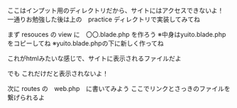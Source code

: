 
ここはインプット用のディレクトリだから、サイトにはアクセスできないよ！
一通りお勉強した後は上の　practice ディレクトリで実装してみてね


まず resouces の view に　〇〇.blade.php を作ろう
※中身はyuito.blade.phpをコピーしてね
※yuito.blade.phpの下に新しく作ってね

これがhtmlみたいな感じで、サイトに表示されるファイルだよ



でも
これだけだと表示されないよ！



次に routes の　web.php　に書いてみよう
ここでリンクとさっきのファイルを繋げられるよ



